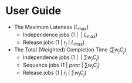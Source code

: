 # User Guide
- The Maximum Lateness $\big(L_{\max}\big)$
    - Independence jobs $\big(1 \: | \:  \: | \: L_{\max}\big)$
    - Release jobs $\big(1 \: | \: r_j \: | \: L_{\max}\big)$
- The Total (Weighted) Completion Time $\big(\sum w_j C_j\big)$
    - Independence jobs $\big(1 \: | \:  \: | \: \sum w_j C_j\big)$
    - Sequence jobs $\big(1 \: | \: prec \: | \: \sum w_j C_j\big)$
    - Release jobs $\big(1 \: | \: r_j \: | \: \sum w_j C_j\big)$